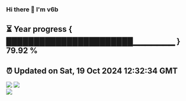 ### Hi there 👋  I'm v6b  
⏳ Year progress { ███████████████████████▁▁▁▁▁▁▁ } 79.92 %
---
⏰ Updated on Sat, 19 Oct 2024 12:32:34 GMT
---
![](https://github-readme-stats.vercel.app/api?username=v6b&bg_color=30,e96443,904e95&title_color=fff&text_color=fff&layout=compact)
![](https://github-readme-stats.vercel.app/api/top-langs/?username=v6b&layout=compact&bg_color=30,e96443,904e95&title_color=fff&text_color=fff)  
![](https://gcore.jsdelivr.net/gh/v6b/v6b@main/assets/github-contribution-grid-snake.svg)

